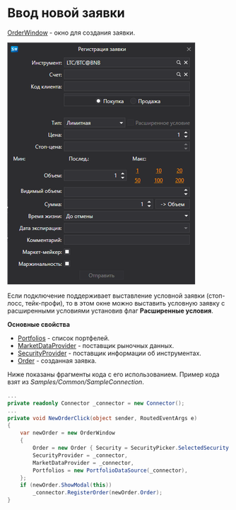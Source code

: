 # Ввод новой заявки

[OrderWindow](xref:StockSharp.Xaml.OrderWindow) \- окно для создания заявки. 

![GUI OrderWindow](../images/GUI_OrderWindow.png)

Если подключение поддерживает выставление условной заявки (стоп\-лосс, тейк\-профи), то в этом окне можно выставить условную заявку с расширенными условиями установив флаг **Расширенные условия**.

**Основные свойства**

- [Portfolios](xref:StockSharp.Xaml.OrderWindow.Portfolios) \- список портфелей.
- [MarketDataProvider](xref:StockSharp.Xaml.OrderWindow.MarketDataProvider) \- поставщик рыночных данных.
- [SecurityProvider](xref:StockSharp.Xaml.OrderWindow.SecurityProvider) \- поставщик информации об инструментах.
- [Order](xref:StockSharp.Xaml.OrderWindow.Order) \- созданная заявка.

Ниже показаны фрагменты кода с его использованием. Пример кода взят из *Samples\/Common\/SampleConnection*. 

```cs
...
private readonly Connector _connector = new Connector();
...
private void NewOrderClick(object sender, RoutedEventArgs e)
{
	var newOrder = new OrderWindow
	{
		Order = new Order { Security = SecurityPicker.SelectedSecurity },
		SecurityProvider = _connector,
		MarketDataProvider = _connector,
		Portfolios = new PortfolioDataSource(_connector),
	};
	if (newOrder.ShowModal(this))
		_connector.RegisterOrder(newOrder.Order);
}
              		
	  				
```
